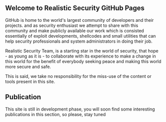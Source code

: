 ## Welcome to Realistic Security GitHub Pages

GitHub is home to the world's largest community of developers and their projects. and as security enthusiast we attempt to share with this community and make publicly available our work which is consisted essentially of exploit developments, shellcodes and small utilities that can help security professionals and system administrators in doing their job.

Realistic Security Team, is a starting star in the world of security, that hope - as young as it is - to collaborate with its experience to make a change in this world for the benefit of everybody seeking peace and making this world more secure and safe.

This is said, we take no responsibility for the miss-use of the content or tools present in this site.


## Publication

This site is still in development phase, you will soon find some interesting publications in this section, so please, stay tuned


